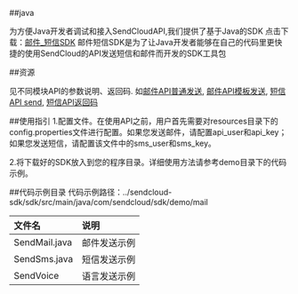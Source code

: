
##java

为方便Java开发者调试和接入SendCloudAPI,我们提供了基于Java的SDK
点击下载：[邮件_短信SDK](sdk/downloads/sendcloud-sdk.zip)
邮件短信SDK是为了让Java开发者能够在自己的代码里更快捷的使用SendCloud的API发送短信和邮件而开发的SDK工具包


##资源

见不同模块API的参数说明、返回码. 如[邮件API普通发送](../email_v2/send_email.md#_1), [邮件API模板发送](../email_v2/send_email.md#_2), [短信API send](../sms/api.md#send), [短信API返回码](../sms/api.md#_1)


##使用指引
1.配置文件。在使用API之前，用户首先需要对resources目录下的config.properties文件进行配置。如果您发送邮件，请配置api_user和api_key；如果您发送短信，请配置该文件中的sms_user和sms_key。

2.将下载好的SDK放入到您的程序目录。详细使用方法请参考demo目录下的代码示例。    


##代码示例目录
代码示例路径：../sendcloud-sdk/sdk/src/main/java/com/sendcloud/sdk/demo/mail

|文件名          |说明|
|:--------------|:---|
|SendMail.java  |邮件发送示例|
|SendSms.java   |短信发送示例|
|SendVoice      |语言发送示例|
